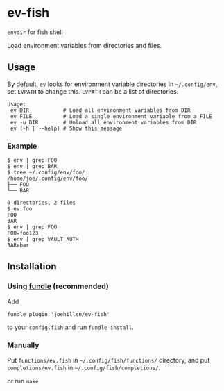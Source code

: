 # ev-fish

`envdir` for fish shell

Load environment variables from directories and files.

## Usage

By default, `ev` looks for environment variable directories in `~/.config/env`,
set `EVPATH` to change this. `EVPATH` can be a list of directories.

```
Usage:
 ev DIR           # Load all environment variables from DIR
 ev FILE          # Load a single environment variable from a FILE
 ev -u DIR        # Unload all environment variables from DIR
 ev (-h | --help) # Show this message
```

### Example

```
$ env | grep FOO
$ env | grep BAR
$ tree ~/.config/env/foo/
/home/joe/.config/env/foo/
├── FOO
└── BAR

0 directories, 2 files
$ ev foo
FOO
BAR
$ env | grep FOO
FOO=foo123
$ env | grep VAULT_AUTH
BAR=bar
```


## Installation

### Using [fundle](https://github.com/tuvistavie/fundle) (recommended)

Add

```
fundle plugin 'joehillen/ev-fish'
```

to your `config.fish` and run `fundle install`.

### Manually

Put `functions/ev.fish` in `~/.config/fish/functions/` directory,
and put `completions/ev.fish` in `~/.config/fish/completions/`.

or run `make`
